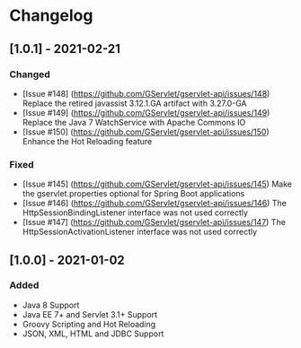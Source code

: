 # Changelog

## [1.0.1] - 2021-02-21

### Changed

- [Issue #148] (https://github.com/GServlet/gservlet-api/issues/148) Replace the retired javassist 3.12.1.GA artifact with 3.27.0-GA
- [Issue #149] (https://github.com/GServlet/gservlet-api/issues/149) Replace the Java 7 WatchService with Apache Commons IO
- [Issue #150] (https://github.com/GServlet/gservlet-api/issues/150) Enhance the Hot Reloading feature

### Fixed 

- [Issue #145] (https://github.com/GServlet/gservlet-api/issues/145) Make the gservlet.properties optional for Spring Boot applications
- [Issue #146] (https://github.com/GServlet/gservlet-api/issues/146) The HttpSessionBindingListener interface was not used correctly
- [Issue #147] (https://github.com/GServlet/gservlet-api/issues/147) The HttpSessionActivationListener interface was not used correctly


## [1.0.0] - 2021-01-02

### Added

- Java 8 Support
- Java EE 7+ and Servlet 3.1+ Support
- Groovy Scripting and Hot Reloading
- JSON, XML, HTML and JDBC Support